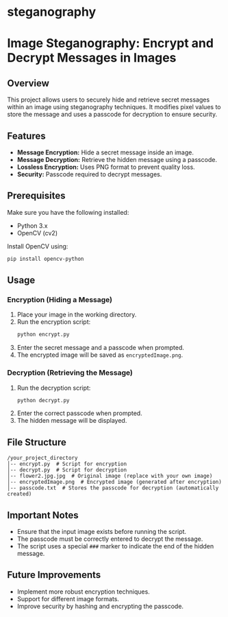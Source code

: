 # steganography
# Image Steganography: Encrypt and Decrypt Messages in Images

## Overview
This project allows users to securely hide and retrieve secret messages within an image using steganography techniques. It modifies pixel values to store the message and uses a passcode for decryption to ensure security.

## Features
- **Message Encryption:** Hide a secret message inside an image.
- **Message Decryption:** Retrieve the hidden message using a passcode.
- **Lossless Encryption:** Uses PNG format to prevent quality loss.
- **Security:** Passcode required to decrypt messages.

## Prerequisites
Make sure you have the following installed:
- Python 3.x
- OpenCV (cv2)

Install OpenCV using:
```sh
pip install opencv-python
```

## Usage

### Encryption (Hiding a Message)
1. Place your image in the working directory.
2. Run the encryption script:
   ```sh
   python encrypt.py
   ```
3. Enter the secret message and a passcode when prompted.
4. The encrypted image will be saved as `encryptedImage.png`.

### Decryption (Retrieving the Message)
1. Run the decryption script:
   ```sh
   python decrypt.py
   ```
2. Enter the correct passcode when prompted.
3. The hidden message will be displayed.

## File Structure
```
/your_project_directory
│-- encrypt.py  # Script for encryption
│-- decrypt.py  # Script for decryption
│-- flower2.jpg.jpg  # Original image (replace with your own image)
│-- encryptedImage.png  # Encrypted image (generated after encryption)
│-- passcode.txt  # Stores the passcode for decryption (automatically created)
```

## Important Notes
- Ensure that the input image exists before running the script.
- The passcode must be correctly entered to decrypt the message.
- The script uses a special `###` marker to indicate the end of the hidden message.

## Future Improvements
- Implement more robust encryption techniques.
- Support for different image formats.
- Improve security by hashing and encrypting the passcode.


